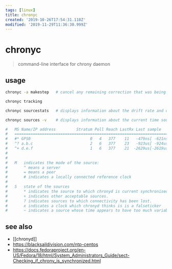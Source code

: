```yaml
---
tags: [linux]
title: chronyc
created: '2019-10-26T17:54:31.118Z'
modified: '2019-11-29T11:36:30.999Z'
---
```


# chronyc

> command-line interface for chrony daemon

## usage
```sh
chronyc -a makestep   # cancel any remaining correction that was being slewed and jump the system clock by the equivalent amount, making it correct immediately => update your system clock quickly 

chronyc tracking

chronyc sourcestats   # displays information about the drift rate and offset estimation process for each of the sources

chronyc sources -v    # displays information about the current time sources that chronyd is accessing

#   MS Name/IP address         Stratum Poll Reach LastRx Last sample
#   ===============================================================================
#   #* GPS0                          0   4   377    11   -479ns[ -621ns] +/-  134ns
#   ^? a.b.c                         2   6   377    23   -923us[ -924us] +/-   43ms
#   ^+ d.e.f                         1   6   377    21  -2629us[-2619us] +/-   86ms
#
#
#   M   indicates the mode of the source:
#       ^ means a server
#       = means a peer 
#       # indicates a locally connected reference clock
#   
#   S   state of the sources
#       * indicates the source to which chronyd is current synchronised. 
#       + indicates other acceptable sources. 
#       ? indicates sources to which connectivity has been lost. 
#       x indicates a clock which chronyd thinks is is a falseticker
#       ~ indicates a source whose time appears to have too much variability. shown at start-up, until at least 3 samples have been gathered from it
```

## see also
- [[chronyd]]
- https://blacksaildivision.com/ntp-centos
- https://docs.fedoraproject.org/en-US/Fedora/18/html/System_Administrators_Guide/sect-Checking_if_chrony_is_synchronized.html
